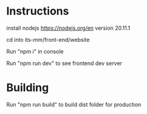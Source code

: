 # Instructions

install nodejs https://nodejs.org/en version 20.11.1

cd into its-mm/front-end/website

Run "npm i" in console

Run "npm run dev" to see frontend dev server

# Building

Run "npm run build" to build dist folder for production
